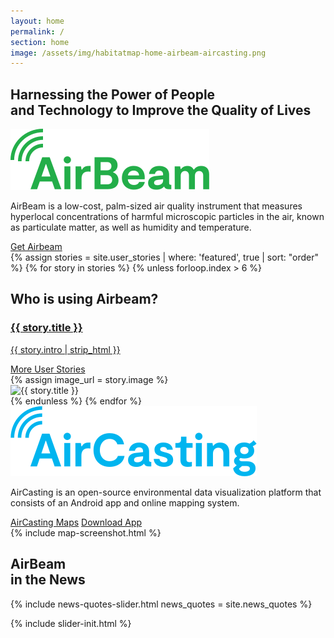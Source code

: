 ```yaml
---
layout: home
permalink: /
section: home
image: /assets/img/habitatmap-home-airbeam-aircasting.png
---
```


<section class="panel panel--hero u--bg-teal-light">
  <div class="split--50">
    <h1 class="heading heading--large u--accent-hm panel__heading">
      Harnessing the Power&nbsp;of&nbsp;People and&nbsp;Technology&nbsp;to Improve the Quality&nbsp;of&nbsp;Lives
    </h1>
  </div>
</section>

<section class="panel panel--airbeam panel--align-center arc-background arc-background--right-opacity-50 arc-background--right-bottom">
  <div class="split--60">
    <img class="logo logo--body" alt="Airbeam" src="assets/img/svg/AirBeam-Logo-Body.svg" />
    <p class="p--large u--gray-text">
      AirBeam is a low-cost, palm-sized air quality instrument that measures hyperlocal concentrations of harmful microscopic particles in the air, known as particulate matter, as well as humidity and temperature.
    </p>
  </div>
  <div class="split--40 u--align-center">
    <a href="/airbeam/buy-it-now" class="badge-link badge-link--hm">
      <span class="u--vertically-centered">Get Airbeam</span>
    </a>
  </div>
</section>

<section class="slider slider--user-stories">
  <div class="js-slider">
    {% assign stories = site.user_stories | where: 'featured', true | sort: "order" %}
    {% for story in stories %}
      {% unless forloop.index > 6 %}
        <div>
          <div class="panel panel--user-stories u--bg-teal slide">
            <div class="split--50 slide__story">
              <h2 class="heading heading--capitilized">Who is using Airbeam?</h2>
              <a href="/airbeam/user-stories/{{story.slug}}">
                <h3 class="heading heading--medium">{{ story.title }}</h3>
                <p class="p--body">
                  {{ story.intro | strip_html }}
                </p>
              </a>
              <a href="/airbeam/user-stories#user-stories" class="button button--ac-on-teal">More User Stories</a>
            </div>
            {% assign image_url = story.image %}
            <div class="split--50 slide__image">
              <picture>
                <source data-srcset="{{ image_url | append: '?nf_resize=fit&w=767' }}" media="(max-width: 767px)" />
                <source data-srcset="{{ image_url | append: '?nf_resize=fit&w=1024' }}" media="(max-width: 1024px)" />
                <source data-srcset="{{ image_url | append: '?nf_resize=smartcrop&w=640&h=602' }}" media="(max-width: 1280px)" />
                <source data-srcset="{{ image_url | append: '?nf_resize=smartcrop&w=720&h=602' }}" media="(max-width: 1440px)" />
                <img
                  alt="{{ story.title }}"
                  class="lazyload"
                  data-src="{{ image_url | append: '?nf_resize=smartcrop&w=960&h=600' }}"
                  src="{{ image_url | append: '?nf_resize=fit&w=20' }}"
                />
              </picture>
            </div>
          </div>
        </div>
      {% endunless %}
    {% endfor %}

  </div>
</section>

<section class="panel panel--align-center ac-intro">
  <div class="split--60">
    <img class="logo logo--body" alt="AirCasting" src="assets/img/svg/AirCasting-Logo-Body.svg" />
    <p class="p--large u--gray-text">
      AirCasting is an open-source environmental data visualization platform that consists of an Android app and online mapping system.
    </p>
  </div>
  <div class="split--40 u--align-right">
    <a href="http://aircasting.habitatmap.org/map" class="button button--ac ac-intro__button">AirCasting Maps</a>
    <a href="https://play.google.com/store/apps/details?id=pl.llp.aircasting&hl=en" class="button button--ac ac-intro__button">Download App</a>
  </div>
</section>

<section class="panel">
  {% include map-screenshot.html %}
</section>

<section class="panel panel--quote u--bg-blue-dark arc-background arc-background--left-opacity-15 arc-background--left-quote">
  <div class="split--40">
    <h2 class="heading heading--medium">
      AirBeam
      <br />
      in the News
    </h2>
  </div>
  {% include news-quotes-slider.html news_quotes = site.news_quotes %}
</section>

{% include slider-init.html %}
